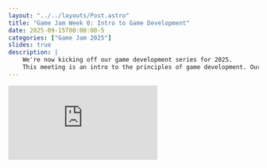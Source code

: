 ```yaml
---
layout: "../../layouts/Post.astro"
title: "Game Jam Week 0: Intro to Game Development"
date: 2025-09-15T00:00:00-5
categories: ["Game Jam 2025"]
slides: true
description: |
    We're now kicking off our game development series for 2025.
    This meeting is an intro to the principles of game development. Our annual game jam starts next week!
---
```

<div class="-mx-4 flex block h-3/4">
<iframe class="w-full aspect-[1.55]" src="https://docs.google.com/presentation/d/e/2PACX-1vTeCV86d0uMu2Wro5MGWk6sTAx4figo4TgCgMaFNRirklGwdkPgP0DqasDE2vfIgp6ihQfzzH--InlO/pubembed?start=false&loop=false" frameborder="0" allowfullscreen="true" mozallowfullscreen="true" webkitallowfullscreen="true"></iframe>
</div>
